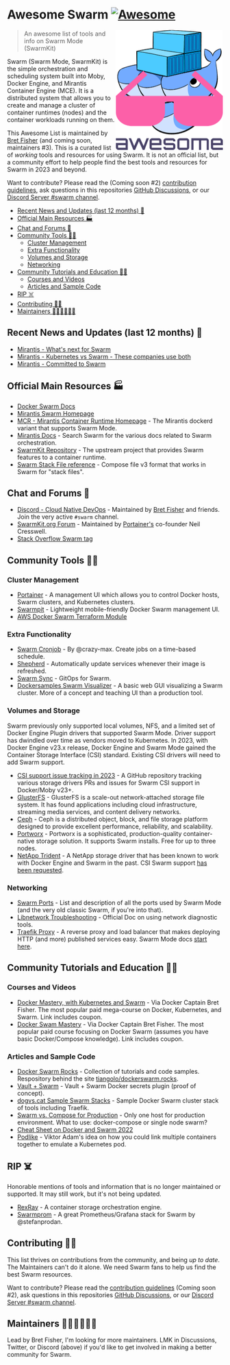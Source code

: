 # Awesome Swarm [![Awesome](https://awesome.re/badge.svg)](https://awesome.re)

<img src="images/awesome-swarm.png" align="right" width="250" />

> An awesome list of tools and info on Swarm Mode (SwarmKit)

Swarm (Swarm Mode, SwarmKit) is the simple orchestration and scheduling system built into Moby, Docker Engine, and Mirantis Container Engine (MCE). It is a distributed system that allows you to create and manage a cluster of container runtimes (nodes) and the container workloads running on them.

This Awesome List is maintained by [Bret Fisher](https://www.bretfisher.com) (and coming soon, maintainers #3). This is a curated list of *working* tools and resources for using Swarm. It is not an official list, but a community effort to help people find the best tools and resources for Swarm in 2023 and beyond.

Want to contribute? Please read the (Coming soon #2) [contribution guidelines](CONTRIBUTING.md), ask questions in this repositories [GitHub Discussions](https://github.com/BretFisher/awesome-swarm/discussions), or our [Discord Server #swarm channel](https://discord.gg/4jPPynEb2e).

- [Recent News and Updates (last 12 months) 🚨](#recent-news-and-updates-last-12-months-)
- [Official Main Resources 🏭](#official-main-resources-)
- [Chat and Forums 💬](#chat-and-forums-)
- [Community Tools 👩‍🚀](#community-tools-)
  - [Cluster Management](#cluster-management)
  - [Extra Functionality](#extra-functionality)
  - [Volumes and Storage](#volumes-and-storage)
  - [Networking](#networking)
- [Community Tutorials and Education 👩‍🏫](#community-tutorials-and-education-)
  - [Courses and Videos](#courses-and-videos)
  - [Articles and Sample Code](#articles-and-sample-code)
- [RIP ☠️](#rip-️)
- [Contributing 🙋‍♀️](#contributing-️)
- [Maintainers 🦸‍♀️🧑‍🚒🧑‍🎤](#maintainers-️)

## Recent News and Updates (last 12 months) 🚨

- [Mirantis - What's next for Swarm](https://www.mirantis.com/blog/what-s-next-for-swarm/)
- [Mirantis - Kubernetes vs Swarm - These companies use both](https://www.mirantis.com/blog/kubernetes-vs-swarm-these-companies-use-both)
- [Mirantis - Committed to Swarm](https://www.mirantis.com/blog/mirantis-is-committed-to-swarm/)

## Official Main Resources 🏭

- [Docker Swarm Docs](https://docs.docker.com/engine/swarm/)
- [Mirantis Swarm Homepage](https://www.mirantis.com/software/swarm/)
- [MCR - Mirantis Container Runtime Homepage](https://www.mirantis.com/software/mirantis-container-runtime/) - The Mirantis dockerd variant that supports Swarm Mode.
- [Mirantis Docs](https://docs.mirantis.com/) - Search Swarm for the various docs related to Swarm orchestration.
- [SwarmKit Repository](https://github.com/moby/swarmkit) - The upstream project that provides Swarm features to a container runtime.
- [Swarm Stack File reference](https://docs.docker.com/compose/compose-file/compose-file-v3/) - Compose file v3 format that works in Swarm for "stack files".

## Chat and Forums 💬

- [Discord - Cloud Native DevOps](https://devops.fan) - Maintained by [Bret Fisher](https://www.bretfisher.com) and friends. Join the very active `#swarm` channel.
- [SwarmKit.org Forum](https://swarmkit.org/forum/) - Maintained by [Portainer's](https://www.portainer.io/) co-founder Neil Cresswell.
- [Stack Overflow Swarm tag](https://stackoverflow.com/questions/tagged/docker-swarm)

## Community Tools 👩‍🚀

### Cluster Management

- [Portainer](https://www.portainer.io/) - A management UI which allows you to control Docker hosts, Swarm clusters, and Kubernetes clusters.
- [Swarmpit](https://swarmpit.io/) - Lightweight mobile-friendly Docker Swarm management UI.
- [AWS Docker Swarm Terraform Module](https://github.com/trajano/terraform-docker-swarm-aws)

### Extra Functionality

- [Swarm Cronjob](https://github.com/crazy-max/swarm-cronjob) - By @crazy-max. Create jobs on a time-based schedule.
- [Shepherd](https://github.com/djmaze/shepherd) - Automatically update services whenever their image is refreshed.
- [Swarm Sync](https://github.com/swarm-pack/swarm-sync) - GitOps for Swarm.
- [Dockersamples Swarm Visualizer](https://github.com/dockersamples/docker-swarm-visualizer) - A basic web GUI visualizing a Swarm cluster. More of a concept and teaching UI than a production tool.

### Volumes and Storage

Swarm previously only supported local volumes, NFS, and a limited set of Docker Engine Plugin drivers that supported Swarm Mode. Driver support has dwindled over time as vendors moved to Kubernetes. In 2023, with Docker Engine v23.x release, Docker Engine and Swarm Mode gained the Container Storage Interface (CSI) standard. Existing CSI drivers will need to add Swarm support.

- [CSI support issue tracking in 2023](https://github.com/olljanat/csi-plugins-for-docker-swarm) - A GitHub repository tracking various storage drivers PRs and issues for Swarm CSI support in Docker/Moby v23+.
- [GlusterFS](https://www.gluster.org/) - GlusterFS is a scale-out network-attached storage file system. It has found applications including cloud infrastructure, streaming media services, and content delivery networks.
- [Ceph](https://ceph.io/) - Ceph is a distributed object, block, and file storage platform designed to provide excellent performance, reliability, and scalability.
- [Portworx](https://docs.portworx.com/install-portworx/install-with-other/docker/swarm/) - Portworx is a sophisticated, production-quality container-native storage solution. It supports Swarm installs. Free for up to three nodes.
- [NetApp Trident](https://github.com/NetApp/trident) - A NetApp storage driver that has been known to work with Docker Engine and Swarm in the past. CSI Swarm support [has been requested](https://github.com/NetApp/trident/issues/804).

### Networking

- [Swarm Ports](https://www.bretfisher.com/docker-swarm-firewall-ports/) - List and description of all the ports used by Swarm Mode (and the very old classic Swarm, if you're into that).
- [Libnetwork Troubleshooting](https://github.com/moby/libnetwork/blob/master/cmd/diagnostic/README.md) - Official Doc on using network diagnostic tools.
- [Traefik Proxy](https://github.com/traefik/traefik) - A reverse proxy and load balancer that makes deploying HTTP (and more) published services easy. Swarm Mode docs [start here](https://doc.traefik.io/traefik/providers/docker/#docker-swarm-mode).

## Community Tutorials and Education 👩‍🏫

### Courses and Videos

- [Docker Mastery, with Kubernetes and Swarm](https://bret.show/dockermastery) - Via Docker Captain Bret Fisher. The most popular paid mega-course on Docker, Kubernetes, and Swarm. Link includes coupon.
- [Docker Swam Mastery](https://bret.show/swarmmastery) - Via Docker Captain Bret Fisher. The most popular paid course focusing on Docker Swarm (assumes you have basic Docker/Compose knowledge). Link includes coupon.

### Articles and Sample Code

- [Docker Swarm Rocks](https://dockerswarm.rocks/) - Collection of tutorials and code samples. Respository behind the site [tiangolo/dockerswarm.rocks](https://github.com/tiangolo/dockerswarm.rocks).
- [Vault + Swarm](https://blog.sunekeller.dk/2019/04/vault-swarm-plugin-poc/) - Vault + Swarm Docker secrets plugin (proof of concept).
- [dogvs.cat Sample Swarm Stacks](https://github.com/BretFisher/dogvscat) - Sample Docker Swarm cluster stack of tools including Traefik.
- [Swarm vs. Compose for Production](https://github.com/BretFisher/ama/discussions/146) - Only one host for production environment. What to use: docker-compose or single node swarm?
- [Cheat Sheet on Docker and Swarm 2022](https://cheatography.com/boulard/cheat-sheets/docker-and-swarm-2022/)
- [Podlike](https://github.com/rycus86/podlike) - Viktor Adam's idea on how you could link multiple containers together to emulate a Kubernetes pod.

## RIP ☠️

Honorable mentions of tools and information that is no longer maintained or supported. It may still work, but it's not being updated.

- [RexRay](https://github.com/rexray/rexray) - A container storage orchestration engine.
- [Swarmprom](https://github.com/stefanprodan/swarmprom) - A great Prometheus/Grafana stack for Swarm by @stefanprodan.

## Contributing 🙋‍♀️

This list thrives on contributions from the community, and being *up to date*. The Maintainers can't do it alone. We need Swarm fans to help us find the best Swarm resources.

Want to contribute? Please read the [contribution guidelines](CONTRIBUTING.md) (Coming soon #2), ask questions in this repositories [GitHub Discussions](https://github.com/BretFisher/awesome-swarm/discussions), or our [Discord Server #swarm channel](https://discord.gg/4jPPynEb2e).

## Maintainers 🦸‍♀️🧑‍🚒🧑‍🎤

Lead by Bret Fisher, I'm looking for more maintainers. LMK in Discussions, Twitter, or Discord (above) if you'd like to get involved in making a better community for Swarm.
